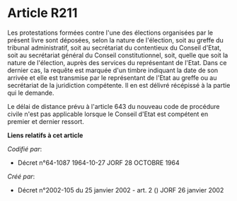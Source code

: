 # Article R211

Les protestations formées contre l'une des élections organisées par le présent livre sont déposées, selon la nature de
l'élection, soit au greffe du tribunal administratif, soit au secrétariat du contentieux du Conseil d'Etat, soit au
secrétariat général du Conseil constitutionnel, soit, quelle que soit la nature de l'élection, auprès des services du
représentant de l'Etat. Dans ce dernier cas, la requête est marquée d'un timbre indiquant la date de son arrivée et elle est
transmise par le représentant de l'Etat au greffe ou au secrétariat de la juridiction compétente. Il en est délivré récépissé
à la partie qui le demande.

Le délai de distance prévu à l'article 643 du nouveau code de procédure civile n'est pas applicable lorsque le Conseil d'Etat
est compétent en premier et dernier ressort.

**Liens relatifs à cet article**

_Codifié par_:

  - Décret n°64-1087 1964-10-27 JORF 28 OCTOBRE 1964

_Créé par_:

  - Décret n°2002-105 du 25 janvier 2002 - art. 2 () JORF 26 janvier 2002
